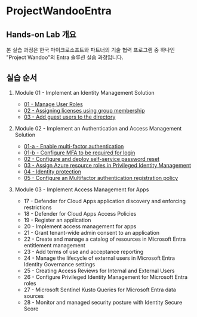# ProjectWandooEntra
## Hands-on Lab 개요
본 실습 과정은 한국 마이크로소프트와 파트너의 기술 협력 프로그램 중 하나인 "Project Wandoo"의 Entra 솔루션 실습 과정입니다. 

## 실습 순서 
1. Module 01 - Implement an Identity Management Solution
   * [01 - Manage User Roles](https://github.com/Kittiyayaong/ProjectWandooEntra/blob/main/Module01%20-%20Lab%2001.%20Manage%20user%20roles.md)
   * [02 - Assigning licenses using group membership](https://github.com/Kittiyayaong/ProjectWandooEntra/blob/main/Module01%20-%20Lab%2002.%20Assigning%20licenses%20using%20group%20membership.md)
   * [03 - Add guest users to the directory](https://github.com/Kittiyayaong/ProjectWandooEntra/blob/main/Module01%20-%20Lab%2003.%20Add%20guest%20users%20to%20the%20directory.md)
  
2. Module 02 - Implement an Authentication and Access Management Solution
   * [01-a - Enable multi-factor authentication](https://github.com/Kittiyayaong/ProjectWandooEntra/blob/main/Module02%20-%20Lab%2001-a.%20Enable%20multi-factor%20authentication.md)
   * [01-b - Configure MFA to be required for login](https://github.com/Kittiyayaong/ProjectWandooEntra/blob/main/Module02%20-%20Lab%2001-b.Configure%20MFA%20to%20be%20required%20for%20login.md)
   * [02 - Configure and deploy self-service password reset](https://github.com/Kittiyayaong/ProjectWandooEntra/blob/main/Module02%20-%20Lab%2002.%20Configure%20and%20deploy%20self-service%20password%20reset.md)
   * [03 - Assign Azure resource roles in Privileged Identity Management](https://github.com/Kittiyayaong/ProjectWandooEntra/blob/main/Module02%20-%20Lab%2003.%20Assign%20Azure%20resource%20roles%20in%20Privileged%20Identity%20Management.md)
   * [04 - Identity protection](https://github.com/Kittiyayaong/ProjectWandooEntra/blob/main/Module02%20-%20Lab%2004.%20Identity%20protection.md)
   * [05 - Configure an Multifactor authentication registration policy](https://github.com/Kittiyayaong/ProjectWandooEntra/blob/main/Module02%20-%20Lab%2005.%20Configure%20an%20Multifactor%20authentication%20registration%20policy.md)
     
3. Module 03 - Implement Access Management for Apps
   * 17 - Defender for Cloud Apps application discovery and enforcing restrictions
   * 18 - Defender for Cloud Apps Access Policies
   * 19 - Register an application
   * 20 - Implement access management for apps
   * 21 - Grant tenant-wide admin consent to an application
   * 22 - Create and manage a catalog of resources in Microsoft Entra entitlement management
   * 23 - Add terms of use and acceptance reporting
   * 24 - Manage the lifecycle of external users in Microsoft Entra Identity Governance settings
   * 25 - Creating Access Reviews for Internal and External Users
   * 26 - Configure Privileged Identity Management for Microsoft Entra roles
   * 27 - Microsoft Sentinel Kusto Queries for Microsoft Entra data sources
   * 28 - Monitor and managed security posture with Identity Secure Score
